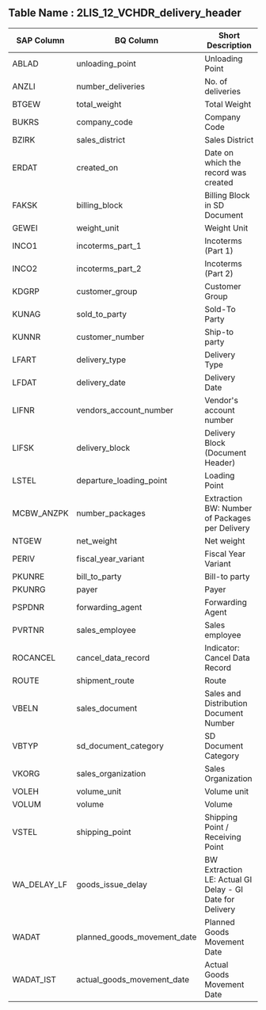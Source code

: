 

## Table Name : 2LIS_12_VCHDR_delivery_header

| SAP Column | BQ Column | Short Description |
|---|---|---|
| ABLAD | unloading_point | Unloading Point |
| ANZLI | number_deliveries | No. of deliveries |
| BTGEW | total_weight | Total Weight |
| BUKRS | company_code | Company Code |
| BZIRK | sales_district | Sales District |
| ERDAT | created_on | Date on which the record was created |
| FAKSK | billing_block | Billing Block in SD Document |
| GEWEI | weight_unit | Weight Unit |
| INCO1 | incoterms_part_1 | Incoterms (Part 1) |
| INCO2 | incoterms_part_2 | Incoterms (Part 2) |
| KDGRP | customer_group | Customer Group |
| KUNAG | sold_to_party | Sold-To Party |
| KUNNR | customer_number | Ship-to party |
| LFART | delivery_type | Delivery Type |
| LFDAT | delivery_date | Delivery Date |
| LIFNR | vendors_account_number | Vendor's account number |
| LIFSK | delivery_block | Delivery Block (Document Header) |
| LSTEL | departure_loading_point | Loading Point |
| MCBW_ANZPK | number_packages | Extraction BW: Number of Packages per Delivery |
| NTGEW | net_weight | Net weight |
| PERIV | fiscal_year_variant | Fiscal Year Variant |
| PKUNRE | bill_to_party | Bill-to party |
| PKUNRG | payer | Payer |
| PSPDNR | forwarding_agent | Forwarding Agent |
| PVRTNR | sales_employee | Sales employee |
| ROCANCEL | cancel_data_record | Indicator: Cancel Data Record |
| ROUTE | shipment_route | Route |
| VBELN | sales_document | Sales and Distribution Document Number |
| VBTYP | sd_document_category | SD Document Category |
| VKORG | sales_organization | Sales Organization |
| VOLEH | volume_unit | Volume unit |
| VOLUM | volume | Volume |
| VSTEL | shipping_point | Shipping Point / Receiving Point |
| WA_DELAY_LF | goods_issue_delay | BW Extraction LE: Actual GI Delay - GI Date for Delivery |
| WADAT | planned_goods_movement_date | Planned Goods Movement Date |
| WADAT_IST | actual_goods_movement_date | Actual Goods Movement Date |